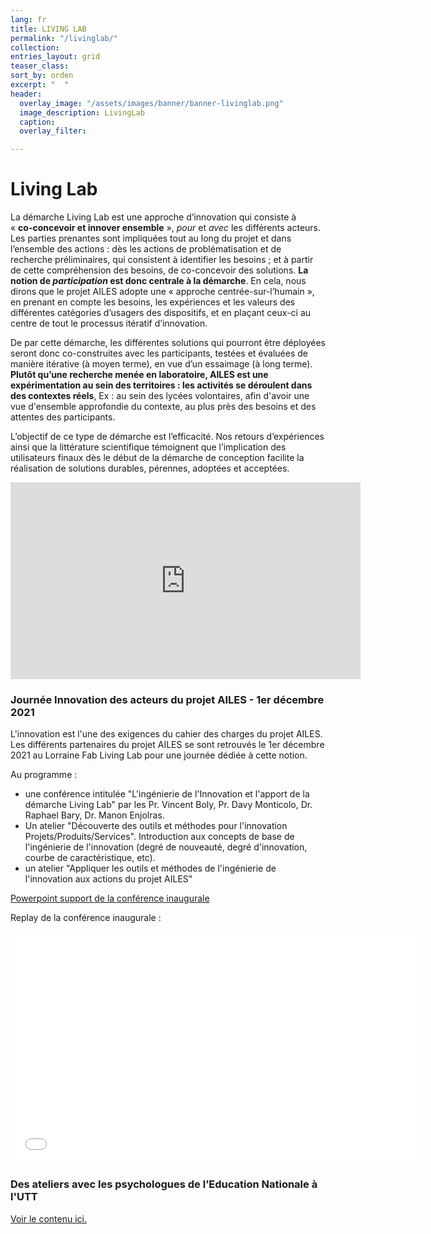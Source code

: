 ```yaml
---
lang: fr
title: LIVING LAB
permalink: "/livinglab/"
collection: 
entries_layout: grid
teaser_class: 
sort_by: orden
excerpt: "  "
header:
  overlay_image: "/assets/images/banner/banner-livinglab.png"
  image_description: LivingLab
  caption: 
  overlay_filter: 

---
```

# Living Lab

La démarche Living Lab est une approche d’innovation qui consiste à  
« **co-concevoir et innover ensemble** », _pour_ et _avec_ les différents acteurs. Les parties prenantes sont impliquées tout au long du projet et dans l’ensemble des actions : dès les actions de problématisation et de recherche préliminaires, qui consistent à identifier les besoins ; et à partir de cette compréhension des besoins, de co-concevoir des solutions. **La notion de _participation_ est donc centrale à la démarche**. En cela, nous dirons que le projet AILES adopte une « approche centrée-sur-l’humain », en prenant en compte les besoins, les expériences et les valeurs des différentes catégories d’usagers des dispositifs, et en plaçant ceux-ci au centre de tout le processus itératif d’innovation.

De par cette démarche, les différentes solutions qui pourront être déployées seront donc co-construites avec les participants, testées et évaluées de manière itérative (à moyen terme), en vue d’un essaimage (à long terme). **Plutôt qu’une recherche menée en laboratoire, AILES est une expérimentation au sein des territoires : les activités se déroulent dans des contextes réels**, Ex : au sein des lycées volontaires, afin d'avoir une vue d'ensemble approfondie du contexte, au plus près des besoins et des attentes des participants.

L’objectif de ce type de démarche est l’efficacité. Nos retours d’expériences ainsi que la littérature scientifique témoignent que l’implication des utilisateurs finaux dès le début de la démarche de conception facilite la réalisation de solutions durables, pérennes, adoptées et acceptées.

<iframe width="560" height="315" src="https://www.youtube.com/embed/yOYbMCokrgg" frameborder="0" allow="accelerometer; autoplay; clipboard-write; encrypted-media; gyroscope; picture-in-picture" allowfullscreen></iframe>

### Journée Innovation des acteurs du projet AILES - 1er décembre 2021

L'innovation est l'une des exigences du cahier des charges du projet AILES. Les différents partenaires du projet AILES se sont retrouvés le 1er décembre 2021 au Lorraine Fab Living Lab pour une journée dédiée à cette notion.

Au programme :

* une conférence intitulée "L'ingénierie de l'Innovation et l'apport de la démarche Living Lab" par les Pr. Vincent Boly, Pr. Davy Monticolo, Dr. Raphael Bary, Dr. Manon Enjolras.
* Un atelier "Découverte des outils et méthodes pour l'innovation Projets/Produits/Services". Introduction aux concepts de base de l'ingénierie de l'innovation (degré de nouveauté, degré d'innovation, courbe de caractéristique, etc).
* un atelier "Appliquer les outils et méthodes de l'ingénierie de l'innovation aux actions du projet AILES"

[Powerpoint support de la conférence inaugurale](/uploads/presentationjournee011221-slides-innovation.pdf)

Replay de la conférence inaugurale :

<iframe width="660" height="371" src="[https://www.youtube.com/embed/3zGQdZaQ1IA](https://www.youtube.com/embed/3zGQdZaQ1IA "https://www.youtube.com/embed/3zGQdZaQ1IA")" title="YouTube video player" frameborder="0" allow="accelerometer; autoplay; clipboard-write; encrypted-media; gyroscope; picture-in-picture" allowfullscreen></iframe>

### Des ateliers avec les psychologues de l’Education Nationale à l'UTT

[Voir le contenu ici. ](https://www.projetailes.com/posts/2021/des-ateliers-avec-les-psychologues-de-l-education-nationale/ "Consulter ici le contenu.")